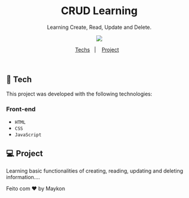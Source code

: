 <h1 align="center"> CRUD Learning </h1>

<p align="center">
Learning Create, Read, Update and Delete. <br/>
</p>

<p align="center">
<img  src="./rnkeyframes/assets/Animação.gif">
</p>

<p align="center">
  <a href="#-Tech">Techs</a>&nbsp;&nbsp;&nbsp;|&nbsp;&nbsp;&nbsp;
  <a href="#-projeto">Project</a>&nbsp;&nbsp;&nbsp;

</p>

<br>

## 🧭 Tech

This project was developed with the following technologies:

### Front-end

- `HTML`
- `CSS`
- `JavaScript`

## 💻 Project

Learning basic functionalities of creating, reading, updating and deleting information....

Feito com ♥ by Maykon
